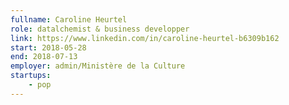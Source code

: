 ```yaml
---
fullname: Caroline Heurtel
role: datalchemist & business developper
link: https://www.linkedin.com/in/caroline-heurtel-b6309b162
start: 2018-05-28
end: 2018-07-13
employer: admin/Ministère de la Culture
startups:
    - pop
---
```

